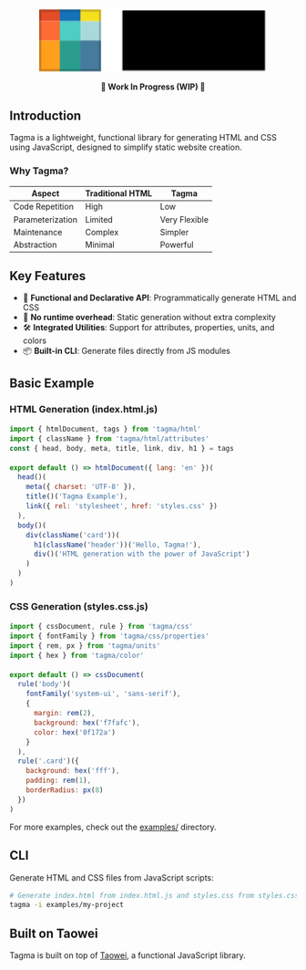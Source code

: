<div align="center">
  <a href="https://github.com/justbyitself/tagma">
    <img src="https://raw.githubusercontent.com/justbyitself/tagma/main/tagma.svg" alt="Tagma logo" width="400"/>
  </a>
  
  **🚧 Work In Progress (WIP) 🚧**
</div>

## Introduction

Tagma is a lightweight, functional library for generating HTML and CSS using JavaScript, designed to simplify static website creation.

### Why Tagma?

| Aspect | Traditional HTML | Tagma |
|--------|------------------|-------|
| Code Repetition | High | Low |
| Parameterization | Limited | Very Flexible |
| Maintenance | Complex | Simpler |
| Abstraction | Minimal | Powerful |

## Key Features

- 🧩 **Functional and Declarative API**: Programmatically generate HTML and CSS
- 🚀 **No runtime overhead**: Static generation without extra complexity
- 🛠 **Integrated Utilities**: Support for attributes, properties, units, and colors
- 📦 **Built-in CLI**: Generate files directly from JS modules

## Basic Example

### HTML Generation (index.html.js)

```javascript
import { htmlDocument, tags } from 'tagma/html'
import { className } from 'tagma/html/attributes'
const { head, body, meta, title, link, div, h1 } = tags

export default () => htmlDocument({ lang: 'en' })(
  head()(
    meta({ charset: 'UTF-8' }),
    title()('Tagma Example'),
    link({ rel: 'stylesheet', href: 'styles.css' })
  ),
  body()(
    div(className('card'))(
      h1(className('header'))('Hello, Tagma!'),
      div()('HTML generation with the power of JavaScript')
    )
  )
)
```

### CSS Generation (styles.css.js)

```javascript
import { cssDocument, rule } from 'tagma/css'
import { fontFamily } from 'tagma/css/properties'
import { rem, px } from 'tagma/units'
import { hex } from 'tagma/color'

export default () => cssDocument(
  rule('body')(
    fontFamily('system-ui', 'sans-serif'),
    {
      margin: rem(2),
      background: hex('f7fafc'),
      color: hex('0f172a')
    }
  ),
  rule('.card')({
    background: hex('fff'),
    padding: rem(1),
    borderRadius: px(8)
  })
)
```

For more examples, check out the [examples/](examples/) directory.

## CLI

Generate HTML and CSS files from JavaScript scripts:

```bash
# Generate index.html from index.html.js and styles.css from styles.css.js in dist/
tagma -i examples/my-project
```

## Built on Taowei

Tagma is built on top of [Taowei](https://github.com/justbyitself/taowei), a functional JavaScript library.

